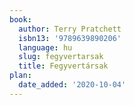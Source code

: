 ```yaml
---
book:
  author: Terry Pratchett
  isbn13: '9789639890206'
  language: hu
  slug: fegyvertarsak
  title: Fegyvertársak
plan:
  date_added: '2020-10-04'
---
```

